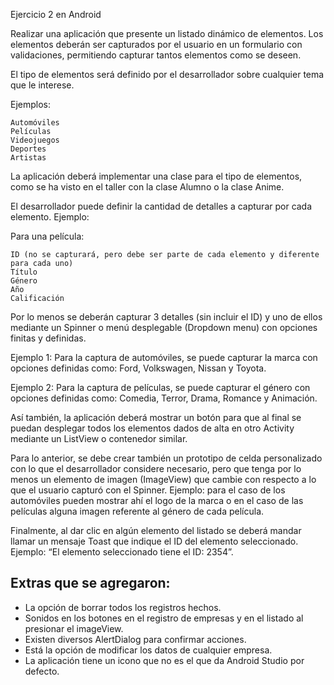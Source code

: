 Ejercicio 2 en Android

Realizar una aplicación que presente un listado dinámico de elementos. Los elementos deberán ser capturados por el usuario en un formulario con validaciones, permitiendo capturar tantos elementos como se deseen.

El tipo de elementos será definido por el desarrollador sobre cualquier tema que le interese.

Ejemplos:

    Automóviles
    Películas
    Videojuegos
    Deportes
    Artistas

La aplicación deberá implementar una clase para el tipo de elementos, como se ha visto en el taller con la clase Alumno o la clase Anime.

El desarrollador puede definir la cantidad de detalles a capturar por cada elemento. Ejemplo:

Para una película:

    ID (no se capturará, pero debe ser parte de cada elemento y diferente para cada uno)
    Título
    Género
    Año
    Calificación

Por lo menos se deberán capturar 3 detalles (sin incluir el ID) y uno de ellos mediante un Spinner o menú desplegable (Dropdown menu) con opciones finitas y definidas.

Ejemplo 1: Para la captura de automóviles, se puede capturar la marca con opciones definidas como: Ford, Volkswagen, Nissan y Toyota.

Ejemplo 2: Para la captura de películas, se puede capturar el género con opciones definidas como: Comedia, Terror, Drama, Romance y Animación.

Así también, la aplicación deberá mostrar un botón para que al final se puedan desplegar todos los elementos dados de alta en otro Activity mediante un ListView o contenedor similar.

Para lo anterior, se debe crear también un prototipo de celda personalizado con lo que el desarrollador considere necesario, pero que tenga por lo menos un elemento de imagen (ImageView) que cambie con respecto a lo que el usuario capturó con el Spinner. Ejemplo: para el caso de los automóviles pueden mostrar ahí el logo de la marca o en el caso de las películas alguna imagen referente al género de cada película. 

Finalmente, al dar clic en algún elemento del listado se deberá mandar llamar un mensaje Toast que indique el ID del elemento seleccionado. Ejemplo: “El elemento seleccionado tiene el ID: 2354”.

## **Extras que se agregaron:**
 - La opción de borrar todos los registros hechos.
 - Sonidos en los botones en el registro de empresas y en el listado al presionar el imageView.
 - Existen diversos AlertDialog para confirmar acciones. 
 - Está la opción de modificar los datos de cualquier empresa. 
 - La aplicación tiene un icono que no es el que da Android Studio por defecto.